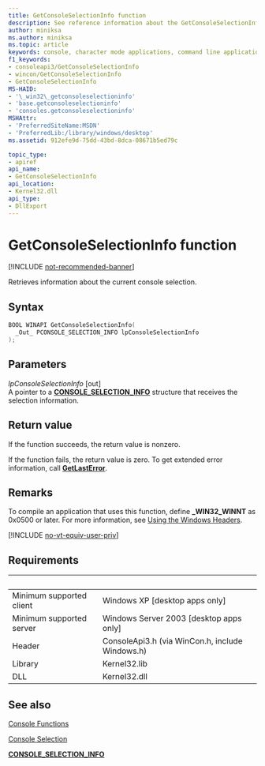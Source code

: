 ```yaml
---
title: GetConsoleSelectionInfo function
description: See reference information about the GetConsoleSelectionInfo function, which retrieves information about the current console selection.
author: miniksa
ms.author: miniksa
ms.topic: article
keywords: console, character mode applications, command line applications, terminal applications, console api
f1_keywords:
- consoleapi3/GetConsoleSelectionInfo
- wincon/GetConsoleSelectionInfo
- GetConsoleSelectionInfo
MS-HAID:
- '\_win32\_getconsoleselectioninfo'
- 'base.getconsoleselectioninfo'
- 'consoles.getconsoleselectioninfo'
MSHAttr:
- 'PreferredSiteName:MSDN'
- 'PreferredLib:/library/windows/desktop'
ms.assetid: 912efe9d-75dd-43bd-8dca-08671b5ed79c

topic_type:
- apiref
api_name:
- GetConsoleSelectionInfo
api_location:
- Kernel32.dll
api_type:
- DllExport
---
```


# GetConsoleSelectionInfo function

[!INCLUDE [not-recommended-banner](./includes/not-recommended-banner.md)]

Retrieves information about the current console selection.

## Syntax

```C
BOOL WINAPI GetConsoleSelectionInfo(
  _Out_ PCONSOLE_SELECTION_INFO lpConsoleSelectionInfo
);
```

## Parameters

*lpConsoleSelectionInfo* \[out\]  
A pointer to a [**CONSOLE\_SELECTION\_INFO**](console-selection-info-str.md) structure that receives the selection information.

## Return value

If the function succeeds, the return value is nonzero.

If the function fails, the return value is zero. To get extended error information, call [**GetLastError**](https://msdn.microsoft.com/library/windows/desktop/ms679360).

## Remarks

To compile an application that uses this function, define **\_WIN32\_WINNT** as 0x0500 or later. For more information, see [Using the Windows Headers](https://msdn.microsoft.com/library/windows/desktop/aa383745).

[!INCLUDE [no-vt-equiv-user-priv](./includes/no-vt-equiv-user-priv.md)]

## Requirements

| &nbsp; | &nbsp; |
|-|-|
| Minimum supported client | Windows XP \[desktop apps only\] |
| Minimum supported server | Windows Server 2003 \[desktop apps only\] |
| Header | ConsoleApi3.h (via WinCon.h, include Windows.h) |
| Library | Kernel32.lib |
| DLL | Kernel32.dll |

## See also

[Console Functions](console-functions.md)

[Console Selection](console-selection.md)

[**CONSOLE\_SELECTION\_INFO**](console-selection-info-str.md)
